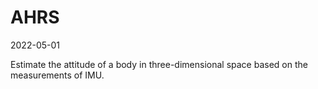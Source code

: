 # AHRS

2022-05-01

Estimate the attitude of a body in three-dimensional space based on the measurements of IMU.


